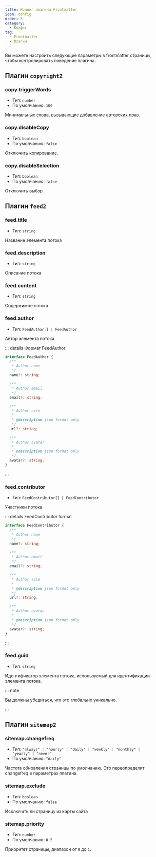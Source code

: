 ```yaml
---
title: Конфиг плагина Frontmatter
icon: config
order: 3
category:
  - Конфиг
tag:
  - Frontmatter
  - Плагин
---
```


Вы можете настроить следующие параметры в frontmatter страницы, чтобы контролировать поведение плагина.

## Плагин `copyright2`

### copy.triggerWords

- Тип: `number`
- По умолчанию: `100`

Минимальные слова, вызывающие добавление авторских прав.

### copy.disableCopy

- Тип: `boolean`
- По умолчанию: `false`

Отключить копирование.

### copy.disableSelection

- Тип: `boolean`
- По умолчанию: `false`

Отключить выбор.

## Плагин `feed2`

### feed.title

- Тип: `string`

Название элемента потока

### feed.description

- Тип: `string`

Описание потока

### feed.content

- Тип: `string`

Содержимое потока

### feed.author

- Тип: `FeedAuthor[] | FeedAuthor`

Автор элемента потока

::: details Формат FeedAuthor

```ts
interface FeedAuthor {
  /**
   * Author name
   */
  name?: string;

  /**
   * Author email
   */
  email?: string;

  /**
   * Author site
   *
   * @description json format only
   */
  url?: string;

  /**
   * Author avatar
   *
   * @description json format only
   */
  avatar?: string;
}
```

:::

### feed.contributor

- Тип: `FeedContributor[] | FeedContributor`

Участники потока

::: details FeedContributor format

```ts
interface FeedContributor {
  /**
   * Author name
   */
  name?: string;

  /**
   * Author email
   */
  email?: string;

  /**
   * Author site
   *
   * @description json format only
   */
  url?: string;

  /**
   * Author avatar
   *
   * @description json format only
   */
  avatar?: string;
}
```

:::

### feed.guid

- Тип: `string`

Идентификатор элемента потока, используемый для идентификации элемента потока.

::: note

Вы должны убедиться, что это глобально уникально.

:::

## Плагин `sitemap2`

### sitemap.changefreq

- Тип: `"always" | "hourly" | "daily" | "weekly" | "monthly" | "yearly" | "never"`
- По умолчанию: `"daily"`

Частота обновления страницы по умолчанию. Это переопределит changefreq в параметрах плагина.

### sitemap.exclude

- Тип: `boolean`
- По умолчанию: `false`

Исключить ли страницу из карты сайта

### sitemap.priority

- Тип: `number`
- По умолчанию: `0.5`

Приоритет страницы, диапазон от `0` до `1`.
